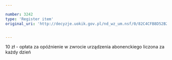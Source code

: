```yaml
---

number: 3242
type: 'Register item'
original_uri: 'http://decyzje.uokik.gov.pl/nd_wz_um.nsf/0/82C4CFB8D52B2015C1257A0D00317148?OpenDocument'


---
```


10 zł - opłata za opóźnienie w zwrocie urządzenia abonenckiego liczona za każdy dzień
